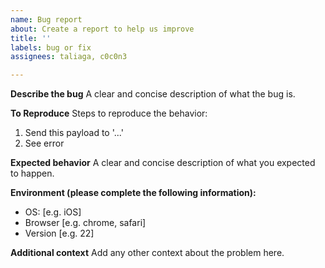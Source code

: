 ```yaml
---
name: Bug report
about: Create a report to help us improve
title: ''
labels: bug or fix
assignees: taliaga, c0c0n3

---
```


**Describe the bug**
A clear and concise description of what the bug is.

**To Reproduce**
Steps to reproduce the behavior:
1. Send this payload to '...'
2. See error

**Expected behavior**
A clear and concise description of what you expected to happen.

**Environment (please complete the following information):**
 - OS: [e.g. iOS]
 - Browser [e.g. chrome, safari]
 - Version [e.g. 22]

**Additional context**
Add any other context about the problem here.

